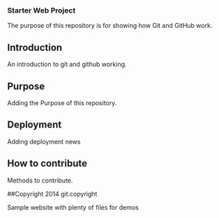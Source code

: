 ### Starter Web Project

The purpose of this repository is for showing how Git and GitHub work.

## Introduction

An introduction to git and github working.

## Purpose
Adding the Purpose of this repository.

## Deployment
Adding deployment news


## How to contribute
Methods to contribute.

##Copyright
2014 git.copyright

Sample website with plenty of files for demos